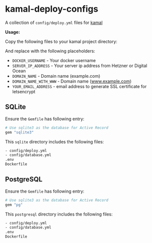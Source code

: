 # kamal-deploy-configs

A collection of `config/deploy.yml` files for [kamal](https://kamal-deploy.org/)

**Usage:**

Copy the following files to your kamal project directory:

And replace with the following placeholders:

- `DOCKER_USERNAME` - Your docker username
- `SERVER_IP_ADDRESS` - Your server ip address from Hetzner or Digital Ocean
- `DOMAIN_NAME` - Domain name (example.com)
- `DOMAIN_NAME_WITH_WWW` - Domain name (www.example.com)
- `YOUR_EMAIL_ADDRESS` - email address to generate SSL certificate for letsencrypt

## SQLite

Ensure the `Gemfile` has following entry:

```ruby
# Use sqlite3 as the database for Active Record
gem "sqlite3"
```

This `sqlite` directory includes the following files:

```sh
- config/deploy.yml
- config/database.yml
.env
Dockerfile
```

## PostgreSQL

Ensure the `Gemfile` has following entry:

```ruby
# Use sqlite3 as the database for Active Record
gem "pg"
```

This `postgresql` directory includes the following files:

```sh
- config/deploy.yml
- config/database.yml
.env
Dockerfile
```
